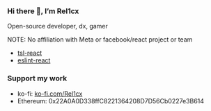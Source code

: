 ### Hi there 👋, I’m Rel1cx

Open-source developer, dx, gamer

NOTE: No affiliation with Meta or facebook/react project or team

- [tsl-react](https://github.com/react-analyzer/tsl-react)
- [eslint-react](https://github.com/Rel1cx/eslint-react)

### Support my work

- ko-fi: [ko-fi.com/Rel1cx](https://ko-fi.com/Rel1cx)
- Ethereum: 0x22A0A0D338ffC8221364208D7D56Cb0227e3B614
